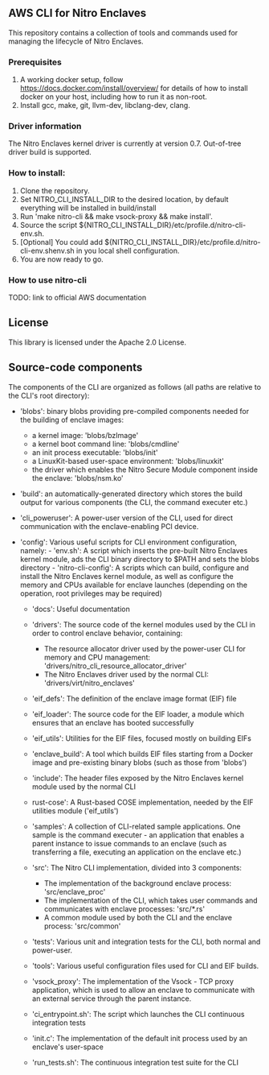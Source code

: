 ## AWS CLI for Nitro Enclaves

This repository contains a collection of tools and commands used for managing the lifecycle of Nitro Enclaves.

### Prerequisites
  1. A working docker setup, follow https://docs.docker.com/install/overview/ for details of how to install docker on your host, including how to run it as non-root.
  2. Install gcc, make, git, llvm-dev, libclang-dev, clang.

### Driver information
  The Nitro Enclaves kernel driver is currently at version 0.7. Out-of-tree driver build is supported.

### How to install:
  1. Clone the repository.
  2. Set NITRO_CLI_INSTALL_DIR to the desired location, by default everything will be installed in build/install
  3. Run 'make nitro-cli && make vsock-proxy && make install'.
  4. Source the script ${NITRO_CLI_INSTALL_DIR}/etc/profile.d/nitro-cli-env.sh.
  5. [Optional] You could add ${NITRO_CLI_INSTALL_DIR}/etc/profile.d/nitro-cli-env.shenv.sh in you local shell configuration.
  6. You are now ready to go.

### How to use nitro-cli
 TODO: link to official AWS documentation

## License
  This library is licensed under the Apache 2.0 License.

## Source-code components
  The components of the CLI are organized as follows (all paths are relative to the CLI's root directory):

  - 'blobs': binary blobs providing pre-compiled components needed for the building of enclave images:
      - a kernel image: 'blobs/bzImage'
      - a kernel boot command line: 'blobs/cmdline'
      - an init process executable: 'blobs/init'
      - a LinuxKit-based user-space environment: 'blobs/linuxkit'
      - the driver which enables the Nitro Secure Module component inside the enclave: 'blobs/nsm.ko'

  - 'build': an automatically-generated directory which stores the build output for various components (the CLI, the command executer etc.)

  - 'cli_poweruser': A power-user version of the CLI, used for direct communication with the enclave-enabling PCI device.

- 'config': Various useful scripts for CLI environment configuration, namely:
      - 'env.sh': A script which inserts the pre-built Nitro Enclaves kernel module, ads the CLI binary directory to $PATH and sets the blobs directory
      - 'nitro-cli-config': A scripts which can build, configure and install the Nitro Enclaves kernel module, as well as configure the memory
          and CPUs available for enclave launches (depending on the operation, root privileges may be required)

  - 'docs': Useful documentation

  - 'drivers': The source code of the kernel modules used by the CLI in order to control enclave behavior, containing:
      - The resource allocator driver used by the power-user CLI for memory and CPU management: 'drivers/nitro_cli_resource_allocator_driver'
      - The Nitro Enclaves driver used by the normal CLI: 'drivers/virt/nitro_enclaves'

  - 'eif_defs': The definition of the enclave image format (EIF) file

  - 'eif_loader': The source code for the EIF loader, a module which ensures that an enclave has booted successfully

  - 'eif_utils': Utilities for the EIF files, focused mostly on building EIFs

  - 'enclave_build': A tool which builds EIF files starting from a Docker image and pre-existing binary blobs (such as those from 'blobs')

  - 'include': The header files exposed by the Nitro Enclaves kernel module used by the normal CLI

  - rust-cose': A Rust-based COSE implementation, needed by the EIF utilities module ('eif_utils')

  - 'samples': A collection of CLI-related sample applications. One sample is the command executer - an application that enables a parent
      instance to issue commands to an enclave (such as transferring a file, executing an application on the enclave etc.)

  - 'src': The Nitro CLI implementation, divided into 3 components:
      - The implementation of the background enclave process: 'src/enclave_proc'
      - The implementation of the CLI, which takes user commands and communicates with enclave processes: 'src/*.rs'
      - A common module used by both the CLI and the enclave process: 'src/common'

  - 'tests': Various unit and integration tests for the CLI, both normal and power-user.

  - 'tools': Various useful configuration files used for CLI and EIF builds.

  - 'vsock_proxy': The implementation of the Vsock - TCP proxy application, which is used to allow an enclave to communicate with an external service
          through the parent instance.

  - 'ci_entrypoint.sh': The script which launches the CLI continuous integration tests

  - 'init.c': The implementation of the default init process used by an enclave's user-space

  - 'run_tests.sh': The continuous integration test suite for the CLI
